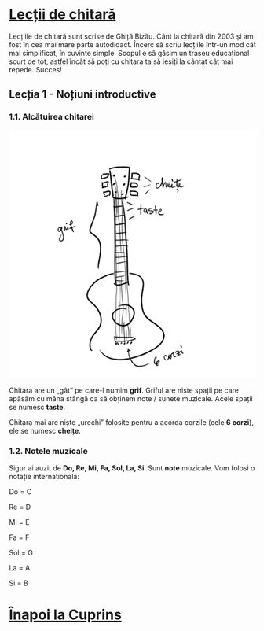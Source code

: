 # [Lecții de chitară](https://github.com/Voluntari-Noi/guitar-lessons)

Lecțiile de chitară sunt scrise de Ghiță Bizău. Cânt la chitară din 2003 și am fost în cea mai mare parte autodidact. Încerc să scriu lecțiile într-un mod cât mai simplificat, în cuvinte simple. Scopul e să găsim un traseu educațional scurt de tot, astfel încât să poți cu chitara ta să ieșiți la cântat cât mai repede. Succes!

## Lecția 1 - Noțiuni introductive

### 1.1. Alcătuirea chitarei

![alcătuirea-chitarei](https://raw.githubusercontent.com/Voluntari-Noi/guitar-lessons/master/01/lectia-1-01.png)

Chitara are un „gât” pe care-l numim **grif**. Griful are niște spații pe care apăsăm cu mâna stângă ca să obținem note / sunete muzicale. Acele spații se numesc **taste**.

Chitara mai are niște „urechi” folosite pentru a acorda corzile (cele **6 corzi**), ele se numesc **cheițe**.

### 1.2. Notele muzicale

Sigur ai auzit de **Do, Re, Mi, Fa, Sol, La, Si**. Sunt **note** muzicale. Vom folosi o notație internațională:

Do = C

Re = D

Mi = E

Fa = F

Sol = G

La = A

Si = B

# [Înapoi la Cuprins](https://github.com/Voluntari-Noi/guitar-lessons)
